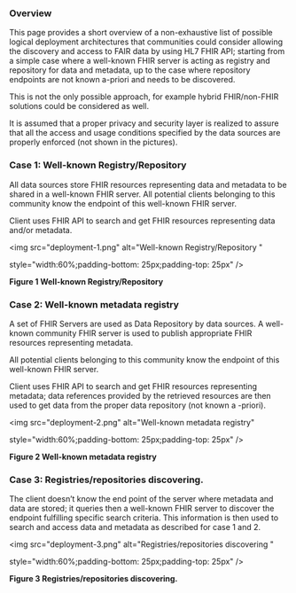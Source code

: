 ### Overview

This page provides a short overview of a non-exhaustive list of possible
logical deployment architectures that communities could consider
allowing the discovery and access to FAIR data by using HL7 FHIR API;
starting from a simple case where a well-known FHIR server is acting as
registry and repository for data and metadata, up to the case where
repository endpoints are not known a-priori and needs to be discovered.

This is not the only possible approach, for example hybrid FHIR/non-FHIR
solutions could be considered as well.

It is assumed that a proper privacy and security layer is realized to
assure that all the access and usage conditions specified by the data
sources are properly enforced (not shown in the pictures).

### Case 1: Well-known Registry/Repository

All data sources store FHIR resources representing data and metadata to
be shared in a well-known FHIR server. All potential clients belonging
to this community know the endpoint of this well-known FHIR server.

Client uses FHIR API to search and get FHIR resources representing data
and/or metadata.

<div>

<img src="deployment-1.png" alt="Well-known Registry/Repository "

style="width:60%;padding-bottom: 25px;padding-top: 25px" />

</div>

**Figure 1 Well-known Registry/Repository**

### Case 2: Well-known metadata registry

A set of FHIR Servers are used as Data Repository by data sources. A
well-known community FHIR server is used to publish appropriate FHIR
resources representing metadata.

All potential clients belonging to this community know the endpoint of
this well-known FHIR server.

Client uses FHIR API to search and get FHIR resources representing
metadata; data references provided by the retrieved resources are then
used to get data from the proper data repository (not known a -priori).

<div>

<img src="deployment-2.png" alt="Well-known metadata registry"

style="width:60%;padding-bottom: 25px;padding-top: 25px" />

</div>

**Figure 2 Well-known metadata registry**

### Case 3: Registries/repositories discovering.

The client doesn’t know the end point of the server where metadata and
data are stored; it queries then a well-known FHIR server to discover
the endpoint fulfilling specific search criteria. This information is
then used to search and access data and metadata as described for case 1
and 2.

<div>

<img src="deployment-3.png" alt="Registries/repositories discovering "

style="width:60%;padding-bottom: 25px;padding-top: 25px" />

</div>

**Figure 3 Registries/repositories discovering.**
